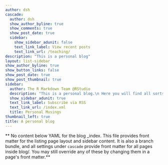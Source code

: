 ```yaml
---
author: dsh
cascade:
  author: dsh
  show_author_byline: true
  show_comments: true
  show_post_date: true
  sidebar:
    show_sidebar_adunit: false
    text_link_label: View recent posts
    text_link_url: /teaching/
description: "This is a personal blog"
layout: list-sidebar
show_author_byline: true
show_button_links: false
show_post_date: true
show_post_thumbnail: true
sidebar:
  author: The R Markdown Team @RStudio
  description: "This is a personal blog.\n Here you will find all sorts of writings."
  show_sidebar_adunit: true
  text_link_label: Subscribe via RSS
  text_link_url: /index.xml
  title: Personal Musings
thumbnail_left: true
title: A personal blog
---
```


** No content below YAML for the blog _index. This file provides front matter for the listing page layout and sidebar content. It is also a branch bundle, and all settings under `cascade` provide front matter for all pages inside blog/. You may still override any of these by changing them in a page's front matter.**
